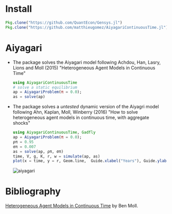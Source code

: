 # Install
```julia
Pkg.clone("https://github.com/QuantEcon/Gensys.jl")
Pkg.clone("https://github.com/matthieugomez/AiyagariContinuousTime.jl")
```


# Aiyagari
- The package solves the Aiyagari model following Achdou, Han, Lasry, Lions and Moll (2015) "Heterogeneous Agent Models in Continuous Time"
	```julia
	using AiyagariContinuousTime
	# solve a static equilibrium
	ap = AiyagariProblem(π = 0.0);
	as = solve(ap)
	```
- The package solves a *untested* dynamic version of the Aiyagri model following Ahn, Kaplan, Moll, Winberry (2016) "How to solve heterogeneous agent models in continuous time, with aggregate shocks"

	```julia
	using AiyagariContinuousTime, Gadfly
	ap = AiyagariProblem(π = 0.0);
	ρπ = 0.95
	σπ = 0.007
	as = solve(ap, ρπ, σπ)
	time, V, g, K, r, w = simulate(ap, as)
	plot(x = time, y = r, Geom.line,  Guide.xlabel("Years"), Guide.ylabel("Percentage points"), Guide.title("Interest Rate to Aggregate Productivity Shock"))
	```
	![aiyagari](https://cdn.rawgit.com/matthieugomez/AiyagariContinuousTime.jl/master/img/aiyagaridynamic.svg)


# Bibliography
[Heterogeneous Agent Models in Continuous Time](http://www.princeton.edu/~moll/HACTproject.htm) by Ben Moll.